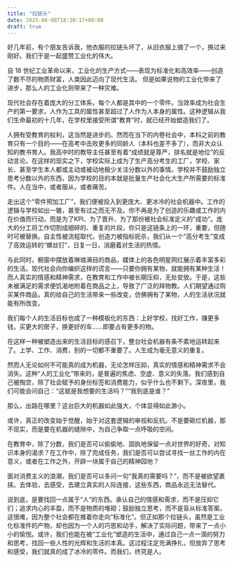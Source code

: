 ```yaml
---
title: "拉链头"
date: 2025-06-08T18:30:17+08:00
draft: true
---
```


好几年前，有个朋友告诉我，他衣服的拉链头坏了，从旧衣服上摘了一个，换过来刚好。我们于是一起盛赞工业化的伟大。

<!-- 批注：开篇的拉链头故事很巧妙，为后文的“标准化”和“个体价值”的讨论埋下伏笔。“盛赞工业化的伟大”与后文对“人的工业化”的批判形成对比，引人深思。 -->

自 18 世纪工业革命以来，工业化的生产方式——表现为标准化和高效率——创造了数不尽的物质财富，人类因此迈向了现代生活。
但是如果说物的工业化带来了进步，那么人的工业化则带来了一种灾难。

<!-- 批注：“灾难”一词情感色彩非常强烈。可以考虑是否调整为如“困境”、“异化”或“代价”，语气稍缓但同样能表达问题的严重性。 -->

现代社会存在着庞大的分工体系，每个人都是其中的一个零件。当效率成为社会生产的第一要求，人作为工具的属性甚至超过了人作为人本身的属性。这种逻辑从我们生命最初的十几年，在学校里接受所谓“教育”时，就已经开始塑造我们了。

<!-- 批注：从“零件”的比喻开始，将工业化逻辑延伸到人的身上，观点明确。此处点出“教育”的早期塑造作用，为后文对教育体制的批判做了铺垫。 -->

人拥有受教育的权利，这当然是进步的。然而在当下的内卷社会中，本科之前的教育只有一个目的——在高考中击败更多的同龄人（本科也差不多了），而非大众认知的教书育人。我高中时的教导主任甚至有着“成绩就是尊严，排名就是地位”的反动言论。在这样的现实之下，学校实际上成为了生产高分考生的工厂，学校、家长、甚至学生本人都或主动或被动地极少关注分数以外的事情。学校并不鼓励独立思考分数以外的东西，因为学校的目的本就是批量生产社会化大生产所需要的标准件。人在当中，或者服从，或者痛苦。

<!-- 批注：对教育“内卷”的描述非常犀利。“反动言论”一词极具批判性，可以考虑是否保留或调整为如“令人警醒的口号”或“功利化的宣言”。提及“标准件”，与拉链头和工业化主题呼应得很好。结合您即将大四的经历，可以考虑是否加入一句个人在大学中观察到的类似现象或感受。 -->

走出这个“零件预加工厂”，我们便被投入到更庞大、更冰冷的社会机器中。工作的逻辑与学校如出一辙，甚至有过之而无不及。你不再是为了创造的乐趣或工作的内在价值而行动，而是为了KPI、为了晋升、为了那份被社会标准定义的“成功”。庞大的分工将工作切割成细碎的、重复的片段，你只是这链条上的一环，重要，但随时可被替换。自主性被流程取代，创造力被指标扼杀，我们从一个“高分考生”变成了高效运转的“螺丝钉”，日复一日，消磨着对生活的热情。

<!-- 批注：从学校到工作，逻辑的延续性阐述得很清晰。“螺丝钉”的比喻非常经典。考虑到您提及的实习竞争经历，此处可以考虑融入一两句更具体的感受或观察，例如竞争的压力如何强化了这种“工具化”的感受，或者实习中对“可替换性”的体会。 -->

与此同时，橱窗中摆放着琳琅满目的商品，媒体上的各色明星网红展示着丰富多彩的生活。现代社会向你编织这样的谎言——只要你拥有某物，就能拥有某种生活！而人真实的情感和精神需求，在教育和工作中被长期压抑，无处安放。于是，这些未被满足的需求便饥渴地附着在商品之上，导致了广泛的拜物教。人们期望通过购买某件商品，真的给自己的生活带来一些改变，仿佛拥有了某物，人的生活状况就能有所改变。

<!-- 批注：对消费主义的批判深刻。“拜物教”一词准确，但也可以考虑是否用更生活化的语言（如“物质崇拜”）来表达。可以考虑举一个具体的“谎言”例子，比如某种流行的消费符号或广告语。 -->

我们每个人的生活目标也成了一种模板化的东西：上好学校，找好工作，赚更多钱，买更大的房子，换更好的车……即要占有更多的物。

<!-- 批注：对“模板化生活”的概括非常精准。这一段可以考虑独立成段，以强调其作为一种普遍现象的严重性。或者，可以补充一句，这种模板化是如何通过社会比较和期望内化到个体身上的。 -->

在这样一种被塑造出来的生活目标的感召下，整台社会机器有条不紊地运转起来了。上学、工作、消费，别的一切都不重要了。人生成为毫无意义的重复。

<!-- 批注：“毫无意义的重复”这句话极具冲击力，准确描绘了标准化生活带来的精神困境。 -->

然而人无论如何不可能真的成为机器，无论怎样压抑，真实的情感和精神需求不会消失。这种“人的工业化”带来的，是普遍的焦虑、空虚、意义的失落。我们感到自己被掏空，除了社会赋予的身份标签和消费能力，似乎什么也不剩下。深夜里，我们可能会问自己：“这就是我想要的生活吗？”“我到底是谁？”

<!-- 批注：从批判转向对个体感受的描写，过渡自然。深夜的自问是许多人都有过的体验，容易引起共鸣。可以考虑是否再增加一个更贴近当前社会现实或年轻人困惑的问题，例如“我努力追求的这一切，其价值何在？” -->

那么，出路在哪里？这台巨大的机器如此强大，个体显得如此渺小。

<!-- 批注：设问有力，引出对解决方案的探讨。个体与强大机器的对比，凸显了寻求出路的艰难。 -->

或许，真正的改变始于觉醒，始于对这套逻辑的审视和反抗。不是要砸烂机器，那不现实，而是要在机器的缝隙中，为自己争取一点呼吸的空间。

<!-- 批注：“觉醒”和“在机器的缝隙中争取呼吸空间”是非常富有洞察力的提法，既指出了改变的起点，也承认了现实的约束。 -->

在教育中，除了分数，我们是否可以偷偷地、固执地保留一点对世界的好奇，对知识本身的渴求？在工作中，除了完成任务，我们是否可以尝试寻找一丝工作的内在意义，或者在工作之外，开辟一块属于自己的精神园地？

<!-- 批注：提出的这些“或许”非常具体，具有启发性。可以考虑对“精神园地”稍作展开，例如阅读、艺术、与人深度交流等，给出更具体的方向。 -->

面对消费主义的浪潮，我们是否可以多问一句“我真的需要吗？”，而不是被欲望裹挟。去体验，去感受，去建立真实的人际连接，这些东西，商品永远无法替代。

<!-- 批注：强调体验、感受和真实连接的价值，是对抗消费主义的有效路径。这里的建议非常实在。 -->

说到底，是要找回一点属于“人”的东西。承认自己的情感和需求，而不是压抑它们；追求内心的丰盈，而不是物质的堆砌；鼓励独立思考，而不是盲从标准答案。这很难，因为整个社会都在推着你走向“标准化”。但正如那个拉链头，虽然是工业化标准件的产物，却也因为一个人的巧思和动手，解决了实际问题，带来了一点小小的愉悦。或许，我们也能在被“工业化”塑造的生活中，通过自己一点一滴的努力和思考，找回一些人性的光辉和生活的本真。这过程注定充满挣扎，但放弃了思考和感受，我们就真的成了冰冷的零件。而我们，终究是人。

<!-- 批注：结尾完美呼应了开头的拉链头，使得文章结构完整，立意也得到了升华。从一个具体的物件引申出对个体价值和人性回归的思考，充满力量。“而我们，终究是人。”作为结束语，简洁而深刻，留给读者长久的回味。 -->